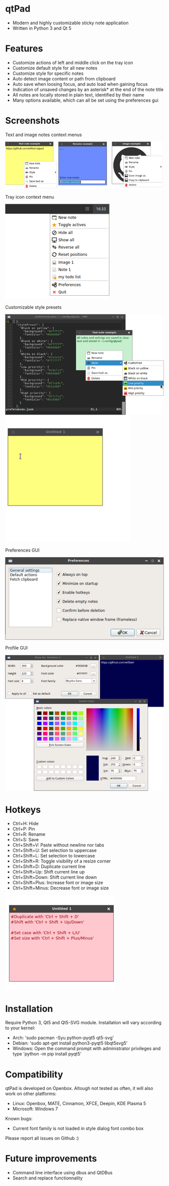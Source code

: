 # qtPad
- Modern and highly customizable sticky note application
- Written in Python 3 and Qt 5

# Features
- Customize actions of left and middle click on the tray icon
- Customize default style for all new notes
- Customize style for specific notes
- Auto detect image content or path from clipboard
- Auto save when loosing focus, and auto load when gaining focus
- Indication of unsaved changes by an asterisk* at the end of the note title 
- All notes are locally stored in plain text, identified by their name
- Many options available, which can all be set using the preferences gui

# Screenshots
Text and image notes context menus

![alt tag](https://raw.githubusercontent.com/willbelr/qtpad/master/screenshots/child.png)


Tray icon context menu

![alt tag](https://raw.githubusercontent.com/willbelr/qtpad/master/screenshots/context_menu.png)


Customizable style presets

![alt tag](https://raw.githubusercontent.com/willbelr/qtpad/master/screenshots/quickstyle.png)
![alt tag](https://raw.githubusercontent.com/willbelr/qtpad/master/screenshots/stylepreset.gif)

Preferences GUI

![alt tag](https://raw.githubusercontent.com/willbelr/qtpad/master/screenshots/preferences.png)


Profile GUI

![alt tag](https://raw.githubusercontent.com/willbelr/qtpad/master/screenshots/style.png)

# Hotkeys

- Ctrl+H: Hide
- Ctrl+P: Pin
- Ctrl+R: Rename
- Ctrl+S: Save
- Ctrl+Shift+V: Paste without newline nor tabs
- Ctrl+Shift+U: Set selection to uppercase
- Ctrl+Shift+L: Set selection to lowercase
- Ctrl+Shift+R: Toggle visibility of a resize corner
- Ctrl+Shift+D: Duplicate current line
- Ctrl+Shift+Up: Shift current line up
- Ctrl+Shift+Down: Shift current line down
- Ctrl+Shift+Plus: Increase font or image size
- Ctrl+Shift+Minus: Decrease font or image size

![alt tag](https://raw.githubusercontent.com/willbelr/qtpad/master/screenshots/hotkeys.gif)

# Installation
Require Python 3, Qt5 and Qt5-SVG module. Installation will vary according to your kernel:
- Arch: 'sudo pacman -Syu python-pyqt5 qt5-svg'
- Debian: 'sudo apt-get install python3-pyqt5 libqt5svg5'
- Windows: Open the command prompt with administrator privileges and type 'python -m pip install pyqt5'

# Compatibility
qtPad is developed on Openbox. Altough not tested as often, it will also work on other platforms:
- Linux: Openbox, MATE, Cinnamon, XFCE, Deepin, KDE Plasma 5 
- Microsoft: Windows 7

Known bugs:
- Current font family is not loaded in style dialog font combo box
 
 Please report all issues on Github :)
 
 # Future improvements
 - Command line interface using dbus and QtDBus
 - Search and replace functionnality
